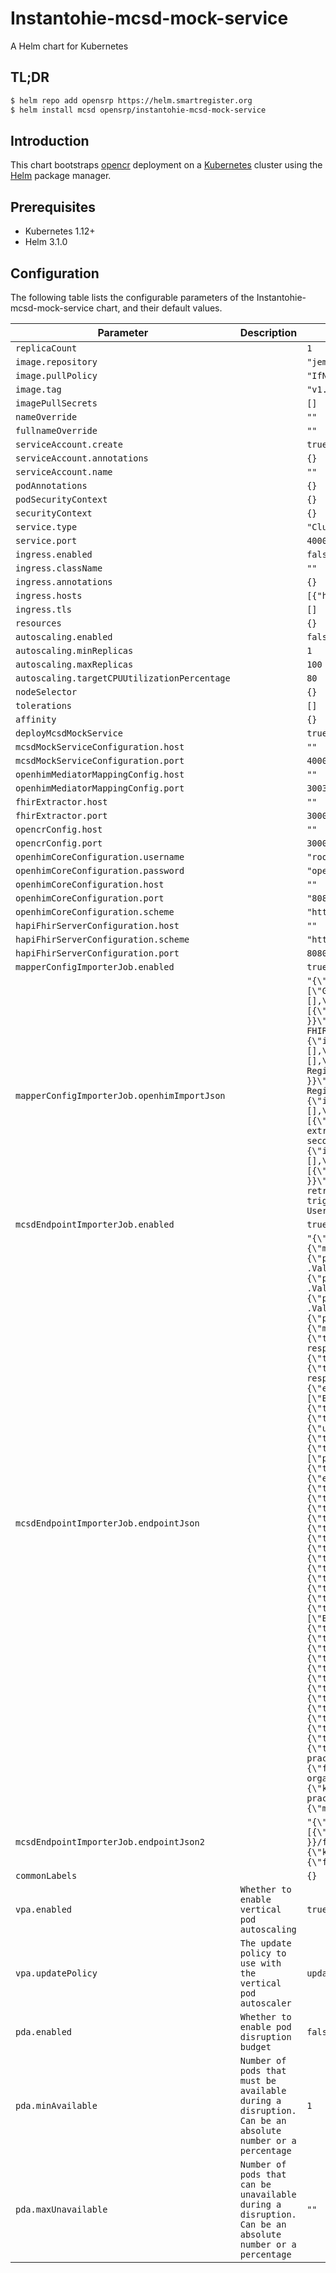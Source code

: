 # Instantohie-mcsd-mock-service

A Helm chart for Kubernetes

## TL;DR

```bash
$ helm repo add opensrp https://helm.smartregister.org
$ helm install mcsd opensrp/instantohie-mcsd-mock-service
```

## Introduction

This chart bootstraps [opencr](https://github.com/intrahealth/client-registry) deployment on a [Kubernetes](http://kubernetes.io) cluster using the [Helm](https://helm.sh) package manager.

## Prerequisites

- Kubernetes 1.12+
- Helm 3.1.0

## Configuration

The following table lists the configurable parameters of the Instantohie-mcsd-mock-service chart, and their default values.

| Parameter                | Description             | Default        |
| ------------------------ | ----------------------- | -------------- |
| `replicaCount` |  | `1` |
| `image.repository` |  | `"jembi/instantohie-mcsd-mock-services"` |
| `image.pullPolicy` |  | `"IfNotPresent"` |
| `image.tag` |  | `"v1.1.1"` |
| `imagePullSecrets` |  | `[]` |
| `nameOverride` |  | `""` |
| `fullnameOverride` |  | `""` |
| `serviceAccount.create` |  | `true` |
| `serviceAccount.annotations` |  | `{}` |
| `serviceAccount.name` |  | `""` |
| `podAnnotations` |  | `{}` |
| `podSecurityContext` |  | `{}` |
| `securityContext` |  | `{}` |
| `service.type` |  | `"ClusterIP"` |
| `service.port` |  | `4000` |
| `ingress.enabled` |  | `false` |
| `ingress.className` |  | `""` |
| `ingress.annotations` |  | `{}` |
| `ingress.hosts` |  | `[{"host": "chart-example.local", "paths": [{"path": "/", "pathType": "ImplementationSpecific"}]}]` |
| `ingress.tls` |  | `[]` |
| `resources` |  | `{}` |
| `autoscaling.enabled` |  | `false` |
| `autoscaling.minReplicas` |  | `1` |
| `autoscaling.maxReplicas` |  | `100` |
| `autoscaling.targetCPUUtilizationPercentage` |  | `80` |
| `nodeSelector` |  | `{}` |
| `tolerations` |  | `[]` |
| `affinity` |  | `{}` |
| `deployMcsdMockService` |  | `true` |
| `mcsdMockServiceConfiguration.host` |  | `""` |
| `mcsdMockServiceConfiguration.port` |  | `4000` |
| `openhimMediatorMappingConfig.host` |  | `""` |
| `openhimMediatorMappingConfig.port` |  | `3003` |
| `fhirExtractor.host` |  | `""` |
| `fhirExtractor.port` |  | `3000` |
| `opencrConfig.host` |  | `""` |
| `opencrConfig.port` |  | `3000` |
| `openhimCoreConfiguration.username` |  | `"root@openhim.org"` |
| `openhimCoreConfiguration.password` |  | `"openhim-password"` |
| `openhimCoreConfiguration.host` |  | `""` |
| `openhimCoreConfiguration.port` |  | `"8080"` |
| `openhimCoreConfiguration.scheme` |  | `"https"` |
| `hapiFhirServerConfiguration.host` |  | `""` |
| `hapiFhirServerConfiguration.scheme` |  | `"https"` |
| `hapiFhirServerConfiguration.port` |  | `8080` |
| `mapperConfigImporterJob.enabled` |  | `true` |
| `mapperConfigImporterJob.openhimImportJson` |  | `"{\"Users\":[],\"Clients\":[{\"roles\":[\"instant\"],\"customTokenID\":\"test\",\"clientID\":\"test\",\"name\":\"Test Client\"}],\"Channels\":[{\"methods\":[\"GET\",\"POST\",\"DELETE\",\"PUT\",\"OPTIONS\",\"HEAD\",\"TRACE\",\"CONNECT\",\"PATCH\"],\"type\":\"http\",\"allow\":[\"instant\"],\"whitelist\":[],\"authType\":\"private\",\"matchContentTypes\":[],\"properties\":[],\"txViewAcl\":[],\"txViewFullAcl\":[],\"txRerunAcl\":[],\"status\":\"enabled\",\"rewriteUrls\":false,\"addAutoRewriteRules\":true,\"autoRetryEnabled\":false,\"autoRetryPeriodMinutes\":60,\"routes\":[{\"type\":\"http\",\"status\":\"enabled\",\"forwardAuthHeader\":false,\"name\":\"FHIR Server\",\"secured\":false,\"host\":\"{{ .Values.hapiFhirServerConfiguration.host }}\",\"port\":\"{{ .Values.hapiFhirServerConfiguration.port }}\",\"path\":\"\",\"pathTransform\":\"\",\"primary\":true,\"username\":\"\",\"password\":\"\"}],\"requestBody\":true,\"responseBody\":true,\"rewriteUrlsConfig\":[],\"name\":\"FHIR Server\",\"description\":\"A FHIR server (HAPI FHIR)\",\"urlPattern\":\"^/fhir/.*$\",\"priority\":1,\"matchContentRegex\":null,\"matchContentXpath\":null,\"matchContentValue\":null,\"matchContentJson\":null,\"pollingSchedule\":null,\"tcpHost\":null,\"tcpPort\":null,\"updatedBy\":{\"id\":\"5e2eca110bb0420011f0cd84\",\"name\":\"Super User\"},\"alerts\":[]},{\"methods\":[\"GET\",\"POST\",\"DELETE\",\"PUT\"],\"type\":\"http\",\"allow\":[\"instant\"],\"whitelist\":[],\"authType\":\"private\",\"matchContentTypes\":[],\"properties\":[],\"txViewAcl\":[],\"txViewFullAcl\":[],\"txRerunAcl\":[],\"status\":\"enabled\",\"rewriteUrls\":false,\"addAutoRewriteRules\":true,\"autoRetryEnabled\":false,\"autoRetryPeriodMinutes\":60,\"routes\":[{\"type\":\"http\",\"status\":\"enabled\",\"forwardAuthHeader\":false,\"name\":\"Client Registry Endpoint\",\"secured\":false,\"host\":\"{{ .Values.opencrConfig.host }}\",\"port\":\"{{ .Values.opencrConfig.port }}\",\"path\":\"\",\"pathTransform\":\"s/client/fhir/g\",\"primary\":true,\"username\":\"\",\"password\":\"\"}],\"requestBody\":true,\"responseBody\":true,\"rewriteUrlsConfig\":[],\"name\":\"Client Registry\",\"urlPattern\":\"^/client.*$\",\"matchContentRegex\":null,\"matchContentXpath\":null,\"matchContentValue\":null,\"matchContentJson\":null,\"pollingSchedule\":null,\"tcpHost\":null,\"tcpPort\":null,\"updatedBy\":{\"id\":\"6040f9d53f86890013cd339e\",\"name\":\"Super User\"},\"alerts\":[]},{\"methods\":[],\"type\":\"polling\",\"allow\":[],\"whitelist\":[],\"authType\":\"public\",\"matchContentTypes\":[],\"properties\":[],\"txViewAcl\":[],\"txViewFullAcl\":[],\"txRerunAcl\":[],\"status\":\"enabled\",\"rewriteUrls\":false,\"addAutoRewriteRules\":true,\"autoRetryEnabled\":false,\"autoRetryPeriodMinutes\":60,\"routes\":[{\"type\":\"http\",\"status\":\"enabled\",\"forwardAuthHeader\":false,\"name\":\"FHIR Extractor\",\"secured\":false,\"host\":\"{{ .Values.fhirExtractor.host }}\",\"port\":\"{{ .Values.fhirExtractor.port }}\",\"path\":\"/fhir-extract\",\"pathTransform\":\"\",\"primary\":true,\"username\":\"\",\"password\":\"\"}],\"requestBody\":true,\"responseBody\":true,\"rewriteUrlsConfig\":[],\"name\":\"Poll FHIR Extractor\",\"pollingSchedule\":\"10 seconds\",\"urlPattern\":\"^/fhir-extractor$\",\"matchContentRegex\":null,\"matchContentXpath\":null,\"matchContentValue\":null,\"matchContentJson\":null,\"tcpHost\":null,\"tcpPort\":null,\"updatedBy\":{\"id\":\"607026dc7008390013ecec42\",\"name\":\"Super User\"},\"alerts\":[]},{\"methods\":[],\"type\":\"polling\",\"allow\":[],\"whitelist\":[],\"authType\":\"public\",\"matchContentTypes\":[],\"properties\":[],\"txViewAcl\":[],\"txViewFullAcl\":[],\"txRerunAcl\":[],\"status\":\"enabled\",\"rewriteUrls\":false,\"addAutoRewriteRules\":true,\"autoRetryEnabled\":false,\"autoRetryPeriodMinutes\":60,\"routes\":[{\"type\":\"http\",\"status\":\"enabled\",\"forwardAuthHeader\":false,\"name\":\"mcsd route\",\"secured\":false,\"host\":\"{{ .Values.openhimMediatorMappingConfig.host }}\",\"port\":\"{{ .Values.openhimMediatorMappingConfig.port }}\",\"path\":\"/mcsd\",\"pathTransform\":\"\",\"primary\":true,\"username\":\"\",\"password\":\"\"}],\"requestBody\":true,\"responseBody\":true,\"rewriteUrlsConfig\":[],\"name\":\"mCSD mediator\",\"description\":\"Triggers the retrieving of data and the mapping of that data into a FHIR bundle, which will then be sent to a FHIR metadata store \",\"pollingSchedule\":\"0 * * * *\",\"urlPattern\":\"^/mcsd-trigger$\",\"matchContentRegex\":null,\"matchContentXpath\":null,\"matchContentValue\":null,\"matchContentJson\":null,\"tcpHost\":null,\"tcpPort\":null,\"updatedBy\":{\"id\":\"5eb3e7a5a0b7120012e6082f\",\"name\":\"Super User\"},\"alerts\":[]}],\"Mediators\":[],\"ContactGroups\":[]}"` |
| `mcsdEndpointImporterJob.enabled` |  | `true` |
| `mcsdEndpointImporterJob.endpointJson` |  | `"{\"name\":\"mCSD Orchestration\",\"endpoint\":{\"method\":\"GET\",\"pattern\":\"/mcsd\"},\"transformation\":{\"input\":\"JSON\",\"output\":\"JSON\"},\"requests\":{\"lookup\":[{\"id\":\"gofr-location\",\"config\":{\"method\":\"get\",\"url\":\"http://{{ .Values.mcsdMockServiceConfiguration.host }}:{{ .Values.service.port }}/gofr-location-mock/_history\",\"headers\":{\"Content-Type\":\"application/json\"},\"params\":{\"_since\":{\"path\":\"state.system.timestamps.lookupRequests.gofr-location.requestStart\",\"prefix\":null,\"postfix\":null}}}},{\"id\":\"gofr-organization\",\"config\":{\"method\":\"get\",\"url\":\"http://{{ .Values.mcsdMockServiceConfiguration.host }}:{{ .Values.mcsdMockServiceConfiguration.port }}/gofr-organization-mock/_history\",\"headers\":{\"Content-Type\":\"application/json\"},\"params\":{\"_since\":{\"path\":\"state.system.timestamps.lookupRequests.gofr-organization.requestStart\",\"prefix\":null,\"postfix\":null}}}},{\"id\":\"ihris-practitioner\",\"config\":{\"method\":\"get\",\"url\":\"http://{{ .Values.mcsdMockServiceConfiguration.host }}:{{ .Values.mcsdMockServiceConfiguration.port }}/ihris-practitioner-mock/_history\",\"headers\":{\"Content-Type\":\"application/json\"},\"params\":{\"_since\":{\"path\":\"state.system.timestamps.lookupRequests.ihris-practitioner.requestStart\",\"prefix\":null,\"postfix\":null}}}},{\"id\":\"ihris-practitionerRole\",\"config\":{\"method\":\"get\",\"url\":\"http://{{ .Values.mcsdMockServiceConfiguration.host }}:{{ .Values.mcsdMockServiceConfiguration.port }}/ihris-practitionerRole-mock/_history\",\"headers\":{\"Content-Type\":\"application/json\"},\"params\":{\"_since\":{\"path\":\"state.system.timestamps.lookupRequests.ihris-practitionerRole.requestStart\",\"prefix\":null,\"postfix\":null}}}}],\"response\":[{\"id\":\"mcsd-fhir-bundle\",\"config\":{\"method\":\"post\",\"url\":\"http://localhost:3003/mcsd-fhir-bundle\",\"headers\":{\"Content-Type\":\"application/json\"}}}]},\"inputValidation\":{\"type\":\"object\",\"properties\":{\"lookupRequests\":{\"type\":\"object\",\"properties\":{\"gofr-location\":{\"type\":\"object\",\"properties\":{\"resourceType\":{\"enum\":[\"Bundle\"]},\"type\":{\"enum\":[\"document\",\"message\",\"transaction\",\"transaction-response\",\"batch\",\"batch-response\",\"history\",\"searchset\",\"collection\"]},\"entry\":{\"type\":\"array\",\"items\":{\"type\":\"object\",\"properties\":{\"fullUrl\":{\"type\":\"string\"},\"resource\":{\"type\":\"object\",\"properties\":{\"resourceType\":{\"enum\":[\"Location\"]},\"id\":{\"type\":\"string\"}},\"required\":[\"id\",\"resourceType\"]}}}}},\"required\":[\"type\",\"resourceType\"]},\"gofr-organization\":{\"type\":\"object\",\"properties\":{\"resourceType\":{\"enum\":[\"Bundle\"]},\"type\":{\"enum\":[\"document\",\"message\",\"transaction\",\"transaction-response\",\"batch\",\"batch-response\",\"history\",\"searchset\",\"collection\"]},\"entry\":{\"type\":\"array\",\"items\":{\"type\":\"object\",\"properties\":{\"fullUrl\":{\"type\":\"string\"},\"resource\":{\"type\":\"object\",\"properties\":{\"resourceType\":{\"enum\":[\"Organization\"]},\"id\":{\"type\":\"string\"}},\"required\":[\"id\",\"resourceType\"]}}}}},\"required\":[\"type\",\"resourceType\"]},\"ihris-practitioner\":{\"type\":\"object\",\"properties\":{\"resourceType\":{\"enum\":[\"Bundle\"]},\"type\":{\"enum\":[\"document\",\"message\",\"transaction\",\"transaction-response\",\"batch\",\"batch-response\",\"history\",\"searchset\",\"collection\"]},\"entry\":{\"type\":\"array\",\"items\":{\"type\":\"object\",\"properties\":{\"fullUrl\":{\"type\":\"string\"},\"resource\":{\"type\":\"object\",\"properties\":{\"resourceType\":{\"enum\":[\"Practitioner\"]},\"id\":{\"type\":\"string\"},\"active\":{\"type\":\"boolean\"},\"extension\":{\"type\":\"array\",\"items\":{\"type\":\"object\",\"properties\":{\"uri\":{\"type\":\"string\",\"format\":\"uri\"}}}},\"name\":{\"type\":\"array\",\"items\":{\"type\":\"object\",\"properties\":{\"use\":{\"enum\":[\"usual\",\"official\",\"temp\",\"nickname\",\"anonymous\",\"old\",\"maiden\"]},\"text\":{\"type\":\"string\"},\"family\":{\"type\":\"string\"},\"given\":{\"type\":\"array\",\"items\":{\"type\":\"string\"}},\"prefix\":{\"type\":\"array\",\"items\":{\"type\":\"string\"}},\"suffix\":{\"type\":\"array\",\"items\":{\"type\":\"string\"}},\"period\":{\"type\":\"object\",\"properties\":{\"start\":{\"type\":\"string\",\"format\":\"date\"},\"end\":{\"type\":\"string\",\"format\":\"date\"}}}}}},\"telecom\":{\"type\":\"array\",\"items\":{\"type\":\"object\",\"properties\":{\"system\":{\"enum\":[\"phone\",\"fax\",\"email\",\"pajer\",\"url\",\"sms\",\"other\"]},\"value\":{\"type\":\"string\"},\"use\":{\"enum\":[\"home\",\"work\",\"temp\",\"old\",\"mobile\"]},\"rank\":{\"type\":\"integer\",\"minimum\":0},\"period\":{\"type\":\"object\",\"properties\":{\"start\":{\"type\":\"string\",\"format\":\"date\"},\"end\":{\"type\":\"string\",\"format\":\"date\"}}}}}},\"address\":{\"type\":\"array\",\"items\":{\"type\":\"object\",\"properties\":{\"use\":{\"enum\":[\"home\",\"work\",\"temp\",\"old\",\"billing\"]},\"type\":{\"enum\":[\"postal\",\"physical\",\"both\"]},\"text\":{\"type\":\"string\"},\"line\":{\"type\":\"array\",\"items\":{\"type\":\"string\"}},\"city\":{\"type\":\"string\"},\"district\":{\"type\":\"string\"},\"state\":{\"type\":\"string\"},\"postalCode\":{\"type\":\"string\"},\"country\":{\"type\":\"string\"},\"period\":{\"type\":\"object\",\"properties\":{\"start\":{\"type\":\"string\",\"format\":\"date\"},\"end\":{\"type\":\"string\",\"format\":\"date\"}}}}}},\"qualification\":{\"type\":\"array\",\"items\":{\"type\":\"object\",\"properties\":{\"identifier\":{\"type\":\"array\",\"items\":{\"type\":\"object\",\"properties\":{\"use\":{\"enum\":[\"usual\",\"official\",\"temp\",\"secondary\",\"old\"]},\"type\":{\"type\":\"object\",\"properties\":{\"coding\":{\"type\":\"array\",\"items\":{\"type\":\"object\",\"properties\":{\"system\":{\"type\":\"string\",\"format\":\"uri\"},\"version\":{\"type\":\"string\"},\"code\":{\"type\":\"string\"},\"display\":{\"type\":\"string\"},\"userSelected\":{\"type\":\"boolean\"}}}},\"text\":{\"type\":\"string\"}}},\"system\":{\"type\":\"string\",\"format\":\"uri\"},\"value\":{\"type\":\"string\"},\"period\":{\"type\":\"object\",\"properties\":{\"start\":{\"type\":\"string\",\"format\":\"date\"},\"end\":{\"type\":\"string\",\"format\":\"date\"}}},\"assigner\":{\"type\":\"object\",\"properties\":{\"reference\":{\"type\":\"string\"},\"type\":{\"type\":\"string\",\"format\":\"uri\"},\"identifier\":{\"type\":\"object\"},\"display\":{\"type\":\"string\"}}}}},\"code\":{\"type\":\"object\",\"properties\":{\"coding\":{\"type\":\"array\",\"items\":{\"type\":\"object\",\"properties\":{\"system\":{\"type\":\"string\",\"format\":\"uri\"},\"version\":{\"type\":\"string\"},\"code\":{\"type\":\"string\"},\"display\":{\"type\":\"string\"},\"userSelected\":{\"type\":\"boolean\"}}}},\"text\":{\"type\":\"string\"}}},\"period\":{\"type\":\"object\",\"properties\":{\"start\":{\"type\":\"string\",\"format\":\"date\"},\"end\":{\"type\":\"string\",\"format\":\"date\"}}}},\"issuer\":{\"type\":\"object\",\"properties\":{\"reference\":{\"type\":\"string\"},\"type\":{\"type\":\"string\",\"format\":\"uri\"},\"identifier\":{\"type\":\"object\"},\"display\":{\"type\":\"string\"}}},\"communication\":{\"type\":\"object\",\"properties\":{\"coding\":{\"type\":\"array\",\"items\":{\"type\":\"object\",\"properties\":{\"system\":{\"type\":\"string\",\"format\":\"uri\"},\"version\":{\"type\":\"string\"},\"code\":{\"type\":\"string\"},\"display\":{\"type\":\"string\"},\"userSelected\":{\"type\":\"boolean\"}}}},\"text\":{\"type\":\"string\"}}}}}},\"gender\":{\"enum\":[\"male\",\"female\",\"other\",\"unknown\"]},\"birthdate\":{\"type\":\"string\",\"format\":\"date\"}},\"required\":[\"id\",\"resourceType\"]}}}}},\"required\":[\"type\",\"resourceType\"]},\"ihris-practitionerRole\":{\"type\":\"object\",\"properties\":{\"resourceType\":{\"enum\":[\"Bundle\"]},\"type\":{\"enum\":[\"document\",\"message\",\"transaction\",\"transaction-response\",\"batch\",\"batch-response\",\"history\",\"searchset\",\"collection\"]},\"entry\":{\"type\":\"array\",\"items\":{\"type\":\"object\",\"properties\":{\"fullUrl\":{\"type\":\"string\"},\"resource\":{\"type\":\"object\",\"properties\":{\"resourceType\":{\"enum\":[\"PractitionerRole\"]},\"id\":{\"type\":\"string\"},\"identifier\":{\"type\":\"array\",\"items\":{\"type\":\"object\",\"properties\":{\"use\":{\"enum\":[\"usual\",\"official\",\"temp\",\"secondary\",\"old\"]},\"type\":{\"type\":\"object\",\"properties\":{\"coding\":{\"type\":\"array\",\"items\":{\"type\":\"object\",\"properties\":{\"system\":{\"type\":\"string\",\"format\":\"uri\"},\"version\":{\"type\":\"string\"},\"code\":{\"type\":\"string\"},\"display\":{\"type\":\"string\"},\"userSelected\":{\"type\":\"boolean\"}}}},\"text\":{\"type\":\"string\"}}},\"system\":{\"type\":\"string\",\"format\":\"uri\"},\"value\":{\"type\":\"string\"},\"period\":{\"type\":\"object\",\"properties\":{\"start\":{\"type\":\"string\",\"format\":\"date\"},\"end\":{\"type\":\"string\",\"format\":\"date\"}}},\"assigner\":{\"type\":\"object\",\"properties\":{\"reference\":{\"type\":\"string\"},\"type\":{\"type\":\"string\",\"format\":\"uri\"},\"identifier\":{\"type\":\"object\"},\"display\":{\"type\":\"string\"}}}}},\"code\":{\"type\":\"object\",\"properties\":{\"coding\":{\"type\":\"array\",\"items\":{\"type\":\"object\",\"properties\":{\"system\":{\"type\":\"string\",\"format\":\"uri\"},\"version\":{\"type\":\"string\"},\"code\":{\"type\":\"string\"},\"display\":{\"type\":\"string\"},\"userSelected\":{\"type\":\"boolean\"}}}},\"text\":{\"type\":\"string\"}}},\"period\":{\"type\":\"object\",\"properties\":{\"start\":{\"type\":\"string\",\"format\":\"date\"},\"end\":{\"type\":\"string\",\"format\":\"date\"}}}},\"active\":{\"type\":\"boolean\"},\"practitioner\":{\"type\":\"object\",\"properties\":{\"reference\":{\"type\":\"string\"},\"type\":{\"type\":\"string\",\"format\":\"uri\"},\"identifier\":{\"type\":\"object\"},\"display\":{\"type\":\"string\"}}},\"location\":{\"type\":\"array\",\"items\":{\"type\":\"object\",\"properties\":{\"reference\":{\"type\":\"string\"},\"type\":{\"type\":\"string\",\"format\":\"uri\"},\"identifier\":{\"type\":\"object\"},\"display\":{\"type\":\"string\"}}}},\"period\":{\"type\":\"object\",\"properties\":{\"start\":{\"type\":\"string\",\"format\":\"date\"},\"end\":{\"type\":\"string\",\"format\":\"date\"}}},\"extension\":{\"type\":\"array\",\"items\":{\"type\":\"object\",\"properties\":{\"uri\":{\"type\":\"string\",\"format\":\"uri\"}}}},\"code\":{\"type\":\"array\",\"items\":{\"coding\":{\"type\":\"array\",\"items\":{\"system\":{\"type\":\"string\"},\"code\":{\"type\":\"string\"}}}}}},\"required\":[\"resourceType\",\"id\"]}}}}},\"required\":[\"type\",\"resourceType\"]}},\"required\":[\"gofr-location\",\"gofr-organization\",\"ihris-practitioner\",\"ihris-practitionerRole\"]}}},\"inputMapping\":{\"lookupRequests.gofr-location.entry[]\":\"Locations\",\"constants.location.request.method\":{\"key\":\"Locations[].request.method\",\"transform\":{\"function\":\"oneToAllElements\"}},\"constants.location.request.url\":{\"key\":\"Locations[].request.url\",\"transform\":{\"function\":\"oneToAllElements\"}},\"lookupRequests.gofr-organization.entry[]\":\"Organizations\",\"constants.organization.request.method\":{\"key\":\"Organizations[].request.method\",\"transform\":{\"function\":\"oneToAllElements\"}},\"constants.organization.request.url\":{\"key\":\"Organizations[].request.url\",\"transform\":{\"function\":\"oneToAllElements\"}},\"lookupRequests.ihris-practitionerRole.entry[]\":\"PractitionerRoles\",\"lookupRequests.ihris-practitioner.entry[]\":\"Practitioners\"},\"state\":{},\"constants\":{\"location\":{\"request\":{\"method\":\"POST\",\"url\":\"Location\"}},\"organization\":{\"request\":{\"method\":\"POST\",\"url\":\"Organization\"}},\"practitionerRole\":{\"request\":{\"method\":\"POST\",\"url\":\"PractitionerRole\"}},\"practitioner\":{\"request\":{\"method\":\"POST\",\"url\":\"Practitioner\"}}}}"` |
| `mcsdEndpointImporterJob.endpointJson2` |  | `"{\"name\":\"mCSD Orchestration - FHIR Bundle\",\"endpoint\":{\"method\":\"POST\",\"pattern\":\"/mcsd-fhir-bundle\"},\"transformation\":{\"input\":\"JSON\",\"output\":\"JSON\"},\"requests\":{\"lookup\":[],\"response\":[{\"id\":\"mcsd-fhir-bundle\",\"config\":{\"method\":\"post\",\"url\":\"{{ .Values.hapiFhirServerConfiguration.scheme }}://{{ .Values.hapiFhirServerConfiguration.host }}:{{ .Values.hapiFhirServerConfiguration.port }}/fhir\",\"headers\":{\"Content-Type\":\"application/json\"}}}]},\"inputValidation\":{},\"inputMapping\":{\"constants.resourceType\":\"resourceType\",\"constants.type\":\"type\",\"requestBody.Locations\":{\"key\":\"entry[]\",\"transform\":{\"function\":\"appendArray\"}},\"requestBody.Organizations\":{\"key\":\"entry[]\",\"transform\":{\"function\":\"appendArray\"}},\"requestBody.PractitionerRoles\":{\"key\":\"entry[]\",\"transform\":{\"function\":\"appendArray\"}},\"requestBody.Practitioners\":{\"key\":\"entry[]\",\"transform\":{\"function\":\"appendArray\"}}},\"state\":{},\"constants\":{\"resourceType\":\"Bundle\",\"type\":\"transaction\"}}"` |
| `commonLabels` |  | `{}` |
| `vpa.enabled` | `Whether to enable vertical pod autoscaling` | `true` |
| `vpa.updatePolicy` | `The update policy to use with the vertical pod autoscaler` | `updateMode: "Off"` |
| `pda.enabled` | `Whether to enable pod disruption budget` | `false` |
| `pda.minAvailable` | `Number of pods that must be available during a disruption. Can be an absolute number or a percentage` | `1` |
| `pda.maxUnavailable` | `Number of pods that can be unavailable during a disruption. Can be an absolute number or a percentage` | `""` |
